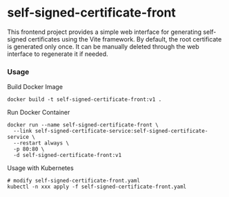 # self-signed-certificate-front
This frontend project provides a simple web interface for generating self-signed certificates using the Vite framework. By default, the root certificate is generated only once. It can be manually deleted through the web interface to regenerate it if needed.

### Usage

Build Docker Image

```
docker build -t self-signed-certificate-front:v1 .
```

Run Docker Container

```
docker run --name self-signed-certificate-front \
  --link self-signed-certificate-service:self-signed-certificate-service \
  --restart always \
  -p 80:80 \
  -d self-signed-certificate-front:v1
```

Usage with Kubernetes

```
# modify self-signed-certificate-front.yaml
kubectl -n xxx apply -f self-signed-certificate-front.yaml
```
